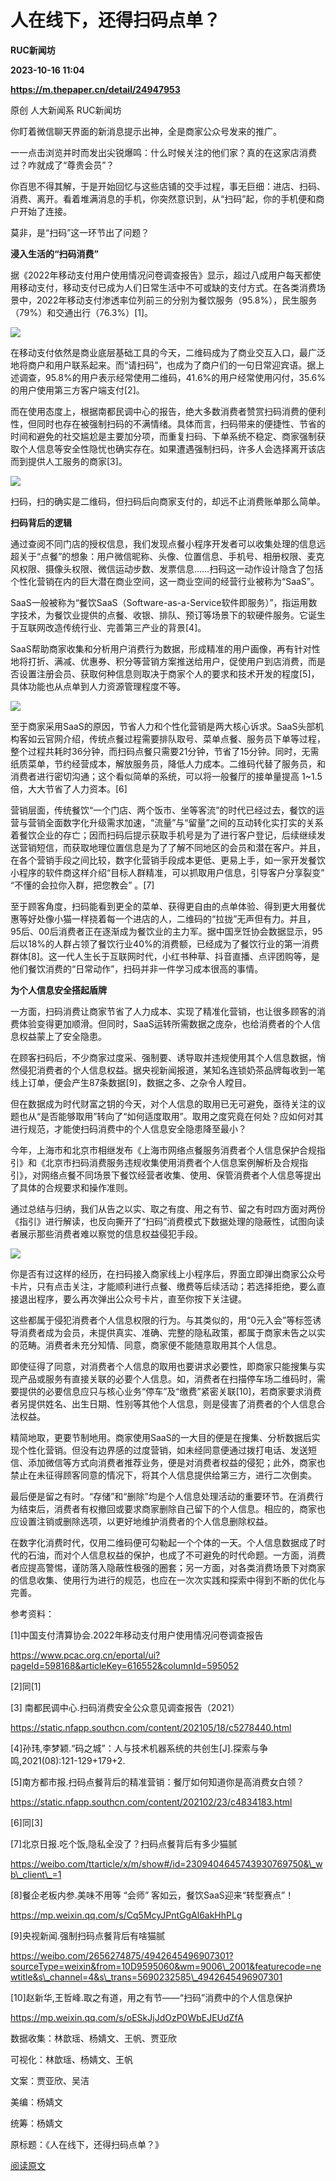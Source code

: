 # 人在线下，还得扫码点单？
**RUC新闻坊**

**2023-10-16 11:04**

**https://m.thepaper.cn/detail/24947953**

原创 人大新闻系 RUC新闻坊

你盯着微信聊天界面的新消息提示出神，全是商家公众号发来的推广。

一一点击浏览并时而发出尖锐爆鸣：什么时候关注的他们家？真的在这家店消费过？咋就成了“尊贵会员”？

你百思不得其解，于是开始回忆与这些店铺的交手过程，事无巨细：进店、扫码、消费、离开。看着堆满消息的手机，你突然意识到，从“扫码”起，你的手机便和商户开始了连接。

莫非，是“扫码”这一环节出了问题？

**浸入生活的“扫码消费”**

据《2022年移动支付用户使用情况问卷调查报告》显示，超过八成用户每天都使用移动支付，移动支付已成为人们日常生活中不可或缺的支付方式。在各类消费场景中，2022年移动支付渗透率位列前三的分别为餐饮服务（95.8%），民生服务（79%）和交通出行（76.3%）\[1\]。

![](https://imagepphcloud.thepaper.cn/pph/image/274/311/275.jpg)

在移动支付依然是商业底层基础工具的今天，二维码成为了商业交互入口，最广泛地将商户和用户联系起来。而“请扫码”，也成为了商户们的一句日常迎宾语。据上述调查，95.8%的用户表示经常使用二维码，41.6%的用户经常使用闪付，35.6%的用户使用第三方客户端支付\[2\]。

而在使用态度上，根据南都民调中心的报告，绝大多数消费者赞赏扫码消费的便利性，但同时也存在被强制扫码的不满情绪。具体而言，扫码带来的便捷性、节省的时间和避免的社交尴尬是主要加分项，而重复扫码、下单系统不稳定、商家强制获取个人信息等安全性隐忧也确实存在。如果遭遇强制扫码，许多人会选择离开该店而到提供人工服务的商家\[3\]。

![](https://imagepphcloud.thepaper.cn/pph/image/274/311/277.jpg)

扫码，扫的确实是二维码，但扫码后向商家支付的，却远不止消费账单那么简单。

**扫码背后的逻辑**

通过查阅不同门店的授权信息，我们发现点餐小程序开发者可以收集处理的信息远超关于“点餐”的想象：用户微信昵称、头像、位置信息、手机号、相册权限、麦克风权限、摄像头权限、微信运动步数、发票信息……扫码这一动作设计隐含了包括个性化营销在内的巨大潜在商业空间，这一商业空间的经营行业被称为“SaaS”。

SaaS一般被称为“餐饮SaaS（Software-as-a-Service软件即服务）”，指运用数字技术，为餐饮业提供的点餐、收银、排队、预订等场景下的软硬件服务。它诞生于互联网改造传统行业、完善第三产业的背景\[4\]。

SaaS帮助商家收集和分析用户消费行为数据，形成精准的用户画像，再有针对性地将打折、满减、优惠券、积分等营销方案推送给用户，促使用户到店消费，而是否设置注册会员、获取何种信息则取决于商家个人的要求和技术开发的程度\[5\]，具体功能也从点单到人力资源管理程度不等。

![](https://imagepphcloud.thepaper.cn/pph/image/274/311/280.jpg)

至于商家采用SaaS的原因，节省人力和个性化营销是两大核心诉求。SaaS头部机构客如云官网介绍，传统点餐过程需要排队取号、菜单点餐、服务员下单等过程，整个过程共耗时36分钟，而扫码点餐只需要21分钟，节省了15分钟。同时，无需纸质菜单，节约经营成本，解放服务员，降低人力成本。二维码代替了服务员，和消费者进行密切沟通；这个看似简单的系统，可以将一般餐厅的接单量提高 1~1.5 倍，大大节省了人力资本。\[6\]

营销层面，传统餐饮“一个门店、两个饭市、坐等客流”的时代已经过去，餐饮的运营与营销全面数字化升级需求加速，“流量”与“留量”之间的互动转化实打实的关系着餐饮企业的存亡；因而扫码后提示获取手机号是为了进行客户登记，后续继续发送营销短信，而获取地理位置信息是为了了解不同地区的会员和潜在客户。并且，在各个营销手段之间比较，数字化营销手段成本更低、更易上手，如一家开发餐饮小程序的软件商这样介绍“目标人群精准，可以抓取用户信息，引导客户分享裂变” “不懂的会拉你入群，把您教会” 。\[7\]

至于顾客角度，扫码能看到更全的菜单、获得更自由的点单体验、得到更大用餐优惠等好处像小猫一样挠着每一个进店的人，二维码的“拉拢”无声但有力。并且，95后、00后消费者正在逐渐成为餐饮业的主力军。据中国烹饪协会数据显示，95后以18%的人群占领了餐饮行业40%的消费额，已经成为了餐饮行业的第一消费群体\[8\]。这一代人生长于互联网时代，小红书种草、抖音直播、点评团购等，是他们餐饮消费的“日常动作”，扫码并非一件学习成本很高的事情。

**为个人信息安全搭起盾牌**

一方面，扫码消费让商家节省了人力成本、实现了精准化营销，也让很多顾客的消费体验变得更加顺滑。但同时，SaaS运转所需数据之庞杂，也给消费者的个人信息权益蒙上了安全隐患。

在顾客扫码后，不少商家过度采、强制要、诱导取并违规使用其个人信息数据，悄然侵犯消费者的个人信息权益。据央视新闻报道，某知名连锁奶茶品牌每收到一笔线上订单，便会产生87条数据\[9\]，数据之多、之杂令人瞠目。

但在数据成为时代财富之钥的今天，对个人信息的取用已无可避免，亟待关注的议题也从“是否能够取用”转向了“如何适度取用”。取用之度究竟在何处？应如何对其进行规范，才能使扫码消费中的个人信息安全隐患降至最小？

今年，上海市和北京市相继发布《上海市网络点餐服务消费者个人信息保护合规指引》和《北京市扫码消费服务违规收集使用消费者个人信息案例解析及合规指引》，对网络点餐不同场景下餐饮经营者收集、使用、保管消费者个人信息等提出了具体的合规要求和操作准则。

通过总结与归纳，我们从告之以实、取之有度、用之有节、留之有时四方面对两份《指引》进行解读，也反向撕开了“扫码”消费模式下数据处理的隐蔽性，试图向读者展示那些消费者难以察觉的信息权益侵犯手段。

![](https://imagepphcloud.thepaper.cn/pph/image/274/311/282.jpg)

你是否有过这样的经历，在扫码接入商家线上小程序后，界面立即弹出商家公众号卡片，只有点击关注，才能顺利进行点餐、缴费等后续活动；若选择拒绝，要么直接退出程序，要么再次弹出公众号卡片，直至你按下关注键。

这些都属于侵犯消费者个人信息权限的行为。与其类似的，用“0元入会”等标签诱导消费者成为会员，未提供真实、准确、完整的隐私政策，都属于商家未告之以实的范畴。消费者未充分知情、同意，商家便不能随意取用其个人信息。

即使征得了同意，对消费者个人信息的取用也要讲求必要性，即商家只能搜集与实现产品或服务有直接关联的必要个人信息。如，消费者在扫描停车场二维码时，需要提供的必要信息应只与核心业务“停车”及“缴费”紧密关联\[10\]，若商家要求消费者另提供姓名、出生日期、性别等其他个人信息，则是侵害了消费者的个人信息合法权益。

精简地取，更要节制地用。商家使用SaaS的一大目的便是在搜集、分析数据后实现个性化营销。但没有边界感的过度营销，如未经同意便通过拨打电话、发送短信、添加微信等方式向消费者推荐业务，便是对消费者权益的侵犯；此外，商家也禁止在未征得顾客同意的情况下，将其个人信息提供给第三方，进行二次倒卖。

最后便是留之有时。“存储”和“删除”均是个人信息处理活动的重要环节。在消费行为结束后，消费者有权撤回或要求商家删除自己留下的个人信息。相应的，商家也应设置注销或删除选项，以更好地维护消费者的个人信息删除权益。

在数字化消费时代，仅用二维码便可勾勒起一个个体的一天。个人信息数据成了时代的石油，而对个人信息权益的保护，也成了不可避免的时代命题。一方面，消费者应提高警惕，谨防落入隐蔽性极强的圈套；另一方面，对各类消费场景下对商家的信息收集、使用行为进行的规范，也应在一次次实践和探索中得到不断的优化与完善。

参考资料：

\[1\]中国支付清算协会.2022年移动支付用户使用情况问卷调查报告

https://www.pcac.org.cn/eportal/ui?pageId=598168&articleKey=616552&columnId=595052

\[2\]同\[1\]

\[3\] 南都民调中心.扫码消费安全公众意见调查报告（2021）

https://static.nfapp.southcn.com/content/202105/18/c5278440.html

\[4\]孙玮,李梦颖.“码之城”：人与技术机器系统的共创生\[J\].探索与争鸣,2021(08):121-129+179+2.

\[5\]南方都市报.扫码点餐背后的精准营销：餐厅如何知道你是高消费女白领？

https://static.nfapp.southcn.com/content/202102/23/c4834183.html

\[6\]同\[3\]

\[7\]北京日报.吃个饭,隐私全没了？扫码点餐背后有多少猫腻

https://weibo.com/ttarticle/x/m/show#/id=2309404645743930769750&\_wb\_client\_=1

\[8\]餐企老板内参.美味不用等 “会师” 客如云，餐饮SaaS迎来“转型赛点”！

https://mp.weixin.qq.com/s/Cq5McyJPntGgAl6akHhPLg

\[9\]央视新闻.强制扫码点餐背后有啥猫腻

https://weibo.com/2656274875/4942645496907301?sourceType=weixin&from=10D9595060&wm=9006\_2001&featurecode=newtitle&s\_channel=4&s\_trans=5690232585\_4942645496907301

\[10\]赵新华,王哲峰.取之有道，用之有节——“扫码”消费中的个人信息保护

https://mp.weixin.qq.com/s/oESkJjJdOzP0WbEJEUdZfA

数据收集：林歆瑶、杨婧文、王帆、贾亚欣

可视化：林歆瑶、杨婧文、王帆

文案：贾亚欣、吴洁

美编：杨婧文

统筹：杨婧文

原标题：《人在线下，还得扫码点单？》

[阅读原文](http://mp.weixin.qq.com/s?__biz=MzIwMDM5NzYyMQ==&mid=2652489832&idx=1&sn=f2ae59d96fcbb2099d3cea25a88a6461)